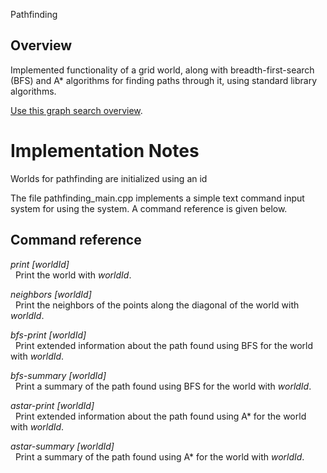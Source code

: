 Pathfinding


## Overview

Implemented functionality of a grid
world, along with breadth-first-search (BFS) and A* algorithms for
finding paths through it, using standard library algorithms.

[Use this graph search overview](https://www.redblobgames.com/pathfinding/a-star/introduction.html).

# Implementation Notes
Worlds for pathfinding are initialized using an id

The file pathfinding_main.cpp implements a simple text command input system for using
the system.  A command reference is given below.

## Command reference

*print [worldId]*  
&nbsp; Print the world with *worldId*.

*neighbors [worldId]*  
&nbsp; Print the neighbors of the points along the diagonal of the world with *worldId*.

*bfs-print [worldId]*  
&nbsp; Print extended information about the path found using BFS for the world with *worldId*.

*bfs-summary [worldId]*  
&nbsp; Print a summary of the path found using BFS for the world with *worldId*.

*astar-print [worldId]*  
&nbsp; Print extended information about the path found using A* for the world with *worldId*.

*astar-summary [worldId]*  
&nbsp; Print a summary of the path found using A* for the world with *worldId*.
